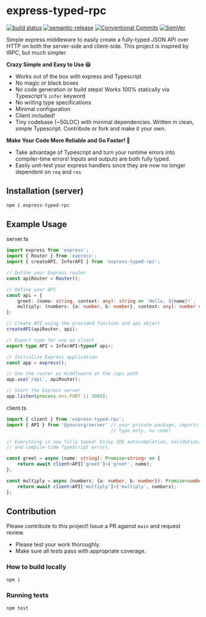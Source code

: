 # express-typed-rpc

[![build status](https://github.com/mhweiner/express-typed-rpc/actions/workflows/release.yml/badge.svg)](https://github.com/mhweiner/express-typed-rpc/actions)
[![semantic-release](https://img.shields.io/badge/semantic--release-e10079?logo=semantic-release)](https://github.com/semantic-release/semantic-release)
[![Conventional Commits](https://img.shields.io/badge/Conventional%20Commits-1.0.0-yellow.svg)](https://conventionalcommits.org)
[![SemVer](https://img.shields.io/badge/SemVer-2.0.0-blue)]()

Simple express middleware to easily create a fully-typed JSON API over HTTP on both the server-side and client-side.  This project is inspired by tRPC, but much simpler.

**Crazy Simple and Easy to Use 😃**

- Works out of the box with express and Typescript
- No magic or black boxes
- No code generation or build steps! Works 100% statically via Typescript's `infer` keyword
- No writing type specifications
- Minimal configuration
- Client included!
- Tiny codebase (~50LOC) with minimal dependencies. Written in clean, simple Typescript. Contribute or fork and make it your own.

**Make Your Code More Reliable and Go Faster! 🚀**

- Take advantage of Typescript and turn your runtime errors into compiler-time errors! Inputs and outputs are both fully typed.
- Easily unit-test your express handlers since they are now no longer dependent on `req` and `res`

## Installation (server)

```bash
npm i express-typed-rpc
```
 
## Example Usage

server.ts
```typescript
import express from 'express';
import { Router } from 'express';
import { createAPI, InferAPI } from 'express-typed-rpc';

// Define your Express router
const apiRouter = Router();

// Define your API
const api = {
    greet: (name: string, context: any): string => `Hello, ${name}!`,
    multiply: (numbers: {a: number, b: number}, context: any): number => numbers.a * numbers.b
};

// Create API using the provided function and api object
createAPI(apiRouter, api);

// Export type for use on client
export type API = InferAPI<typeof api>;

// Initialize Express application
const app = express();

// Use the router as middleware at the /api path
app.use('/api', apiRouter);

// Start the Express server
app.listen(process.env.PORT || 3000);
```

client.ts
```typescript
import { client } from 'express-typed-rpc';
import { API } from '@yourorg/server' // your private package, imports
                                      // type only, no code!

// Everything is now fully typed! Enjoy IDE autocompletion, validation, 
// and compile-time TypeScript errors.

const greet = async (name: string): Promise<string> => {
    return await client<API['greet']>('greet', name);
};

const multiply = async (numbers: {a: number, b: number}): Promise<number> => {
    return await client<API['multiply']>('multiply', numbers);
};
```

## Contribution

Please contribute to this project! Issue a PR against `main` and request review. 

- Please test your work thoroughly.
- Make sure all tests pass with appropriate coverage.

### How to build locally

```bash
npm i
```

### Running tests

```shell script
npm test
```
